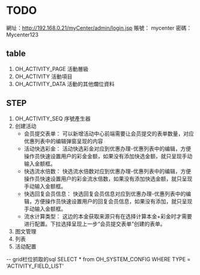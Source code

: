 # TODO
網址：http://192.168.0.21/myCenter/admin/login.jsp
賬號：  mycenter
密碼：  Mycenter123

## table
1. OH_ACTIVITY_PAGE 活動層級
2. OH_ACTIVITY 活動項目
3. OH_ACTIVITY_DATA 活動的其他爛位資料


## STEP
1. OH_ACTIVITY_SEQ 序號產生器
2. 创建活动
    - 会员提交表单：
        可以新增活动中心前端需要让会员提交的表单数量，对应优惠列表中的编辑弹窗呈现的内容
    - 活动快选彩金：
        活动快选彩金对应到优惠办理-优惠列表中的编辑，方便操作员快速设置用户的彩金金额，如果没有添加快选金额，就只呈现手动输入金额框。
    - 快选流水倍数：
        快选流水倍数对应到优惠办理-优惠列表中的编辑，方便操作员快速设置用户的彩金流水倍数，如果没有添加快选金额，就只呈现手动输入金额框。
    - 快选回复会员信息：
        快选回复会员信息对应到优惠办理-优惠列表中的编辑，方便操作员快速设置用户的回复会员信息，如果没有添加，就只呈现手动输入金额框。
    - 流水计算类型：
        这边的本金获取来源只有在选择计算本金+彩金时才需要进行配置。下拉选择呈现上一步“会员提交表单”创建的表单。
3. 图文管理
4. 列表
5. 活动配置



-- grid栏位抓取的sql
SELECT * from OH_SYSTEM_CONFIG WHERE TYPE = 'ACTIVITY_FIELD_LIST'

















